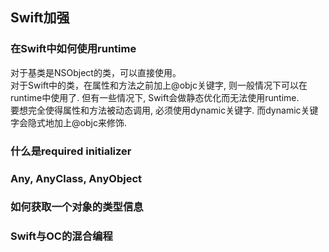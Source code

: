 ## Swift加强

### 在Swift中如何使用runtime
对于基类是NSObject的类，可以直接使用。  
对于Swift中的类，在属性和方法之前加上@objc关键字, 则一般情况下可以在runtime中使用了. 但有一些情况下, Swift会做静态优化而无法使用runtime.  
要想完全使得属性和方法被动态调用, 必须使用dynamic关键字. 而dynamic关键字会隐式地加上@objc来修饰.

### 什么是required initializer

### Any, AnyClass, AnyObject

### 如何获取一个对象的类型信息

### Swift与OC的混合编程

